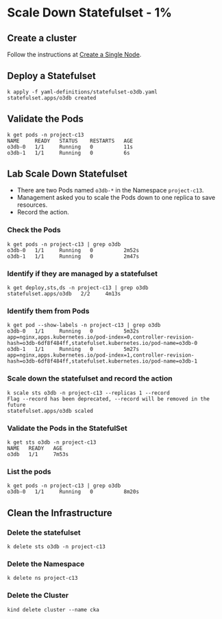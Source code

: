 # Scale Down Statefulset - 1%

## Create a cluster

Follow the instructions at [Create a Single Node](../00-create-cluster.md#create-a-single-node).

## Deploy a Statefulset

```shell
k apply -f yaml-definitions/statefulset-o3db.yaml
statefulset.apps/o3db created
```

## Validate the Pods

```shell
k get pods -n project-c13
NAME     READY   STATUS    RESTARTS   AGE
o3db-0   1/1     Running   0          11s
o3db-1   1/1     Running   0          6s
```

## Lab Scale Down Statefulset

- There are two Pods named `o3db-*` in the Namespace `project-c13`.
- Management asked you to scale the Pods down to one replica to save resources.
- Record the action.

### Check the Pods

```shell
k get pods -n project-c13 | grep o3db
o3db-0   1/1     Running   0          2m52s
o3db-1   1/1     Running   0          2m47s
```

### Identify if they are managed by a statefulset

```shell
k get deploy,sts,ds -n project-c13 | grep o3db
statefulset.apps/o3db   2/2     4m13s
```

### Identify them from Pods

```shell
k get pod --show-labels -n project-c13 | grep o3db
o3db-0   1/1     Running   0          5m32s   app=nginx,apps.kubernetes.io/pod-index=0,controller-revision-hash=o3db-6df8f484ff,statefulset.kubernetes.io/pod-name=o3db-0
o3db-1   1/1     Running   0          5m27s   app=nginx,apps.kubernetes.io/pod-index=1,controller-revision-hash=o3db-6df8f484ff,statefulset.kubernetes.io/pod-name=o3db-1
```

### Scale down the statefulset and record the action

```shell
k scale sts o3db -n project-c13 --replicas 1 --record
Flag --record has been deprecated, --record will be removed in the future
statefulset.apps/o3db scaled
```

### Validate the Pods in the StatefulSet

```shell
k get sts o3db -n project-c13
NAME   READY   AGE
o3db   1/1     7m53s
```

### List the pods

```shell
k get pods -n project-c13 | grep o3db
o3db-0   1/1     Running   0          8m20s
```

## Clean the Infrastructure

### Delete the statefulset

```shell
k delete sts o3db -n project-c13
```

### Delete the Namespace

```shell
k delete ns project-c13
```

### Delete the Cluster

```shell
kind delete cluster --name cka
```